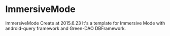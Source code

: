 # ImmersiveMode
ImmersiveMode
Create at 2015.6.23
It's a template for Immersive Mode with android-query framework and Green-DAO DBFramework.
